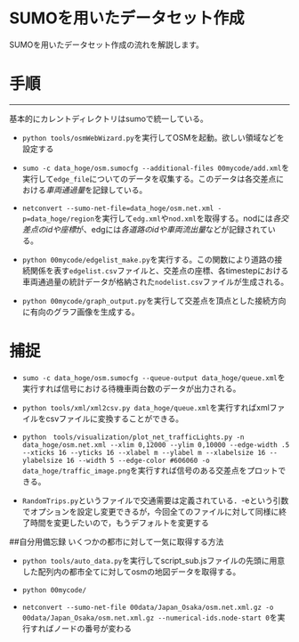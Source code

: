 SUMOを用いたデータセット作成
=============

SUMOを用いたデータセット作成の流れを解説します。

# 手順
---
基本的にカレントディレクトリはsumoで統一している。
- `python tools/osmWebWizard.py`を実行してOSMを起動。欲しい領域などを設定する

- `sumo -c data_hoge/osm.sumocfg --additional-files 00mycode/add.xml`を実行して`edge_file`についてのデータを収集する。このデータは各交差点における*車両通過量*を記録している。

- `netconvert --sumo-net-file=data_hoge/osm.net.xml -p=data_hoge/region`を実行して`edg.xml`や`nod.xml`を取得する。nodには*各交差点のidや座標*が、edgには*各道路のidや車両流出量*などが記録されている。

- `python 00mycode/edgelist_make.py`を実行する。この関数により道路の接続関係を表す`edgelist.csv`ファイルと、交差点の座標、各timestepにおける車両通過量の統計データが格納された`nodelist.csv`ファイルが生成される。

- `python 00mycode/graph_output.py`を実行して交差点を頂点とした接続方向に有向のグラフ画像を生成する。

# 捕捉

- `sumo -c data_hoge/osm.sumocfg --queue-output data_hoge/queue.xml`を実行すれば信号における待機車両台数のデータが出力される。

- `python tools/xml/xml2csv.py data_hoge/queue.xml`を実行すればxmlファイルをcsvファイルに変換することができる。

- `python　tools/visualization/plot_net_trafficLights.py -n data_hoge/osm.net.xml --xlim 0,12000 --ylim 0,10000 --edge-width .5 --xticks 16 --yticks 16 --xlabel m --ylabel m --xlabelsize 16 --ylabelsize 16 --width 5 --edge-color #606060 -o data_hoge/traffic_image.png`を実行すれば信号のある交差点をプロットできる。

- `RandomTrips.py`というファイルで交通需要は定義されている．-eという引数でオプションを設定し変更できるが，今回全てのファイルに対して同様に終了時間を変更したいので，もうデフォルトを変更する

##自分用備忘録
いくつかの都市に対して一気に取得する方法
- `python tools/auto_data.py`を実行してscript_sub.jsファイルの先頭に用意した配列内の都市全てに対してosmの地図データを取得する。
- `python 00mycode/`

- `netconvert --sumo-net-file 00data/Japan_Osaka/osm.net.xml.gz -o 00data/Japan_Osaka/osm.net.xml.gz --numerical-ids.node-start 0`を実行すればノードの番号が変わる